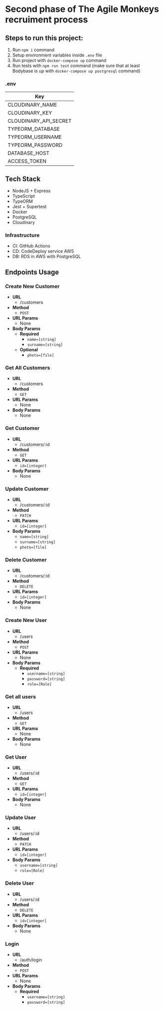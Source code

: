 # Second phase of The Agile Monkeys recruiment process

## Steps to run this project:

1. Run `npm i` command
2. Setup environment variables inside `.env` file
3. Run project with `docker-compose up` command
4. Run tests with `npm run test` command (make sure that at least Bodybase is up with `docker-compose up postgresql` command)

### .env

| Key                   |
| --------------------- |
| CLOUDINARY_NAME       |
| CLOUDINARY_KEY        |
| CLOUDINARY_API_SECRET |
| TYPEORM_DATABASE      |
| TYPEORM_USERNAME      |
| TYPEORM_PASSWORD      |
| DATABASE_HOST         |
| ACCESS_TOKEN          |

## Tech Stack

- NodeJS + Express
- TypeScript
- TypeORM
- Jest + Supertest
- Docker
- PostgreSQL
- Cloudinary

### Infrastructure

- CI: GitHub Actions
- CD: CodeDeploy service AWS
- DB: RDS in AWS with PostgreSQL

## Endpoints Usage

### Create New Customer

- **URL**
  - /customers
- **Method**
  - `POST`
- **URL Params**
  - None
- **Body Params**
  - **Required**
    - `name=[string]`
    - `surname=[string]`
  - **Optional**
    - `photo=[file]`

### Get All Customers

- **URL**
  - /customers
- **Method**
  - `GET`
- **URL Params**
  - None
- **Body Params**
  - None

### Get Customer

- **URL**
  - /customers/:id
- **Method**
  - `GET`
- **URL Params**
  - `id=[integer]`
- **Body Params**
  - None

### Update Customer

- **URL**
  - /customers/:id
- **Method**
  - `PATCH`
- **URL Params**
  - `id=[integer]`
- **Body Params**
  - `name=[string]`
  - `surname=[string]`
  - `photo=[file]`

### Delete Customer

- **URL**
  - /customers/:id
- **Method**
  - `DELETE`
- **URL Params**
  - `id=[integer]`
- **Body Params**
  - None

### Create New User

- **URL**
  - /users
- **Method**
  - `POST`
- **URL Params**
  - None
- **Body Params**
  - **Required**
    - `username=[string]`
    - `password=[string]`
    - `role=[Role]`

### Get all users

- **URL**
  - /users
- **Method**
  - `GET`
- **URL Params**
  - None
- **Body Params**
  - None

### Get User

- **URL**
  - /users/:id
- **Method**
  - `GET`
- **URL Params**
  - `id=[integer]`
- **Body Params**
  - None

### Update User

- **URL**
  - /users/:id
- **Method**
  - `PATCH`
- **URL Params**
  - `id=[integer]`
- **Body Params**
  - `username=[string]`
  - `role=[Role]`

### Delete User

- **URL**
  - /users/:id
- **Method**
  - `DELETE`
- **URL Params**
  - `id=[integer]`
- **Body Params**
  - None

### Login

- **URL**
  - /auth/login
- **Method**
  - `POST`
- **URL Params**
  - None
- **Body Params**
  - **Required**
    - `username=[string]`
    - `password=[string]`
